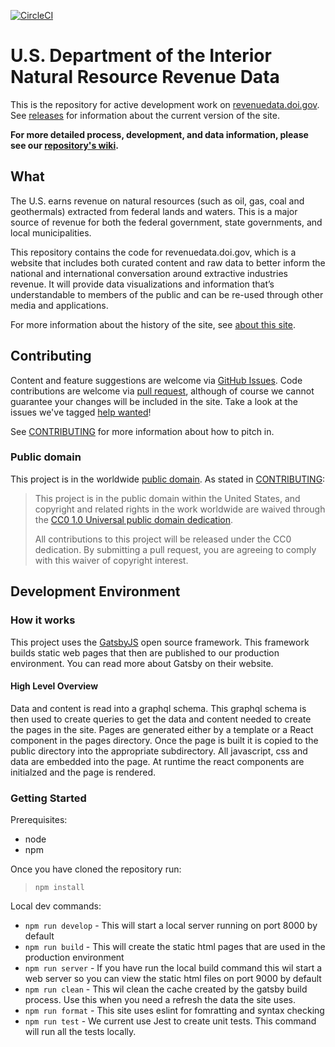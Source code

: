 [![CircleCI](https://circleci.com/gh/onrr/doi-extractives-data/tree/dev.svg?style=svg)](https://circleci.com/gh/onrr/doi-extractives-data/tree/dev)

# U.S. Department of the Interior Natural Resource Revenue Data

This is the repository for active development work on [revenuedata.doi.gov](https://revenuedata.doi.gov). See [releases](https://github.com/onrr/doi-extractives-data/releases) for information about the current version of the site.

**For more detailed process, development, and data information, please see our [repository's wiki](https://github.com/onrr/doi-extractives-data/wiki).**

## What

The U.S. earns revenue on natural resources (such as oil, gas, coal and geothermals) extracted from federal lands and waters. This is a major source of revenue for both the federal government, state governments, and local municipalities.

This repository contains the code for revenuedata.doi.gov, which is a website that includes both curated content and raw data to better inform the national and international conversation around extractive industries revenue. It will provide data visualizations and information that’s  understandable to members of the public and can be re-used through other media and applications.

For more information about the history of the site, see [about this site](https://revenuedata.doi.gov/about/).

## Contributing 
Content and feature suggestions are welcome via [GitHub Issues](https://github.com/18F/doi-extractives-data/issues). Code contributions are welcome via [pull request](https://help.github.com/articles/using-pull-requests/), although of course we cannot guarantee your changes will be included in the site. Take a look at the issues we've tagged [help wanted](https://github.com/onrr/doi-extractives-data/issues?q=is%3Aopen+is%3Aissue+label%3A%22help+wanted%22)!

See [CONTRIBUTING](CONTRIBUTING.md) for more information about how to pitch in.

### Public domain

This project is in the worldwide [public domain](LICENSE.md). As stated in [CONTRIBUTING](CONTRIBUTING.md):

> This project is in the public domain within the United States, and copyright and related rights in the work worldwide are waived through the [CC0 1.0 Universal public domain dedication](https://creativecommons.org/publicdomain/zero/1.0/).
>
> All contributions to this project will be released under the CC0 dedication. By submitting a pull request, you are agreeing to comply with this waiver of copyright interest.

[Ruby]: https://www.ruby-lang.org/en/
[Jekyll]: http://jekyllrb.com/
[Node]: https://nodejs.org/en/

## Development Environment

### How it works
This project uses the [GatsbyJS](https://www.gatsbyjs.org/) open source framework. This framework builds static web pages that then are published to our production environment. You can read more about Gatsby on their website.

#### High Level Overview
Data and content is read into a graphql schema. This graphql schema is then used to create queries to get the data and content needed to create the pages in the site. Pages are generated either by a template or a React component in the pages directory. Once the page is built it is copied to the public directory into the appropriate subdirectory. All javascript, css and data are embedded into the page. At runtime the react components are initialzed and the page is rendered.



### Getting Started
Prerequisites:
- node
- npm

Once you have cloned the repository run:
> `npm install`

Local dev commands:
- `npm run develop` - This will start a local server running on port 8000 by default
- `npm run build` - This will create the static html pages that are used in the production environment
- `npm run server` - If you have run the local build command this wil start a web server so you can view the static html files on port 9000 by default
- `npm run clean` - This wil clean the cache created by the gatsby build process. Use this when you need a refresh the data the site uses.
- `npm run format` - This site uses eslint for fomratting and syntax checking
- `npm run test` - We current use Jest to create unit tests. This command will run all the tests locally.



